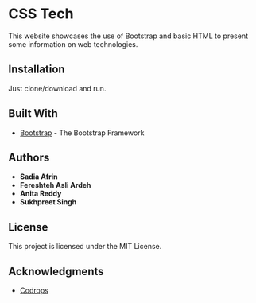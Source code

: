 # CSS Tech

This website showcases the use of Bootstrap and basic HTML to present some information on web technologies. 

## Installation

Just clone/download and run. 

## Built With

* [Bootstrap](http://getbootstrap.com/) - The Bootstrap Framework

## Authors

* **Sadia Afrin** 
* **Fereshteh Asli Ardeh** 
* **Anita Reddy** 
* **Sukhpreet Singh** 

## License

This project is licensed under the MIT License.

## Acknowledgments

* [Codrops](https://tympanus.net/codrops/)

